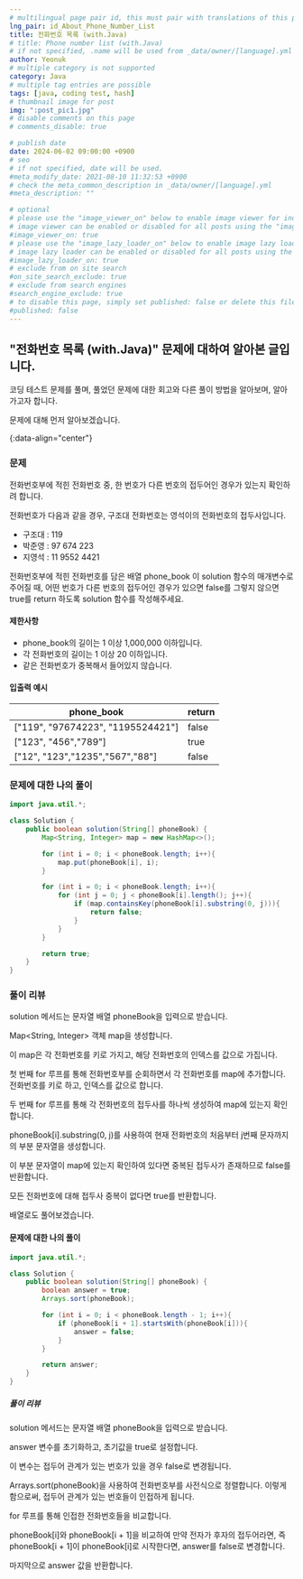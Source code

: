```yaml
---
# multilingual page pair id, this must pair with translations of this page. (This name must be unique)
lng_pair: id_About_Phone_Number_List
title: 전화번호 목록 (with.Java)
# title: Phone number list (with.Java)
# if not specified, .name will be used from _data/owner/[language].yml
author: Yeonuk
# multiple category is not supported
category: Java
# multiple tag entries are possible
tags: [java, coding test, hash]
# thumbnail image for post
img: ":post_pic1.jpg"
# disable comments on this page
# comments_disable: true

# publish date
date: 2024-06-02 09:00:00 +0900
# seo
# if not specified, date will be used.
#meta_modify_date: 2021-08-10 11:32:53 +0900
# check the meta_common_description in _data/owner/[language].yml
#meta_description: ""

# optional
# please use the "image_viewer_on" below to enable image viewer for individual pages or posts (_posts/ or [language]/_posts folders).
# image viewer can be enabled or disabled for all posts using the "image_viewer_posts: true" setting in _data/conf/main.yml.
#image_viewer_on: true
# please use the "image_lazy_loader_on" below to enable image lazy loader for individual pages or posts (_posts/ or [language]/_posts folders).
# image lazy loader can be enabled or disabled for all posts using the "image_lazy_loader_posts: true" setting in _data/conf/main.yml.
#image_lazy_loader_on: true
# exclude from on site search
#on_site_search_exclude: true
# exclude from search engines
#search_engine_exclude: true
# to disable this page, simply set published: false or delete this file
#published: false
---
```


<!-- outline-start -->

## "전화번호 목록 (with.Java)" 문제에 대하여 알아본 글입니다.

코딩 테스트 문제를 풀며, 풀었던 문제에 대한 회고와 다른 풀이 방법을 알아보며, 알아가고자 합니다.

문제에 대해 먼저 알아보겠습니다.

{:data-align="center"}

<!-- outline-end -->

### 문제

전화번호부에 적힌 전화번호 중, 한 번호가 다른 번호의 접두어인 경우가 있는지 확인하려 합니다.

전화번호가 다음과 같을 경우, 구조대 전화번호는 영석이의 전화번호의 접두사입니다.

- 구조대 : 119
- 박준영 : 97 674 223
- 지영석 : 11 9552 4421

전화번호부에 적힌 전화번호를 담은 배열 phone_book 이 solution 함수의 매개변수로 주어질 때, 어떤 번호가 다른 번호의 접두어인 경우가 있으면 false를 그렇지 않으면 true를 return 하도록 solution 함수를 작성해주세요.

#### 제한사항

- phone_book의 길이는 1 이상 1,000,000 이하입니다.
- 각 전화번호의 길이는 1 이상 20 이하입니다.
- 같은 전화번호가 중복해서 들어있지 않습니다.

#### 입출력 예시

<!--
| lines                     | result |
| ------------------------- | ------ |
| [[0, 1], [2, 5], [3, 9]]  | 2      |
| [[-1, 1], [1, 3], [3, 9]] | 0      |
| [[0, 5], [3, 9], [1, 10]] | 8      | -->

| phone_book                        | return |
| --------------------------------- | ------ |
| ["119", "97674223", "1195524421"] | false  |
| ["123", "456","789"]              | true   |
| ["12", "123","1235","567","88"]   | false  |

### 문제에 대한 나의 풀이

```java
import java.util.*;

class Solution {
    public boolean solution(String[] phoneBook) {
        Map<String, Integer> map = new HashMap<>();

        for (int i = 0; i < phoneBook.length; i++){
            map.put(phoneBook[i], i);
        }

        for (int i = 0; i < phoneBook.length; i++){
            for (int j = 0; j < phoneBook[i].length(); j++){
                if (map.containsKey(phoneBook[i].substring(0, j))){
                    return false;
                }
            }
        }

        return true;
    }
}
```

### 풀이 리뷰

solution 메서드는 문자열 배열 phoneBook을 입력으로 받습니다.

Map<String, Integer> 객체 map을 생성합니다.

이 map은 각 전화번호를 키로 가지고, 해당 전화번호의 인덱스를 값으로 가집니다.

첫 번째 for 루프를 통해 전화번호부를 순회하면서 각 전화번호를 map에 추가합니다. 전화번호를 키로 하고, 인덱스를 값으로 합니다.

두 번째 for 루프를 통해 각 전화번호의 접두사를 하나씩 생성하여 map에 있는지 확인합니다.

phoneBook[i].substring(0, j)를 사용하여 현재 전화번호의 처음부터 j번째 문자까지의 부분 문자열을 생성합니다.

이 부분 문자열이 map에 있는지 확인하여 있다면 중복된 접두사가 존재하므로 false를 반환합니다.

모든 전화번호에 대해 접두사 중복이 없다면 true를 반환합니다.

배열로도 풀어보겠습니다.

#### 문제에 대한 나의 풀이

```java
import java.util.*;

class Solution {
    public boolean solution(String[] phoneBook) {
        boolean answer = true;
        Arrays.sort(phoneBook);

        for (int i = 0; i < phoneBook.length - 1; i++){
            if (phoneBook[i + 1].startsWith(phoneBook[i])){
                answer = false;
            }
        }

        return answer;
    }
}
```

##### 풀이 리뷰

solution 메서드는 문자열 배열 phoneBook을 입력으로 받습니다.

answer 변수를 초기화하고, 초기값을 true로 설정합니다.

이 변수는 접두어 관계가 있는 번호가 있을 경우 false로 변경됩니다.

Arrays.sort(phoneBook)을 사용하여 전화번호부를 사전식으로 정렬합니다. 이렇게 함으로써, 접두어 관계가 있는 번호들이 인접하게 됩니다.

for 루프를 통해 인접한 전화번호들을 비교합니다.

phoneBook[i]와 phoneBook[i + 1]을 비교하여 만약 전자가 후자의 접두어라면, 즉 phoneBook[i + 1]이 phoneBook[i]로 시작한다면, answer를 false로 변경합니다.

마지막으로 answer 값을 반환합니다.
